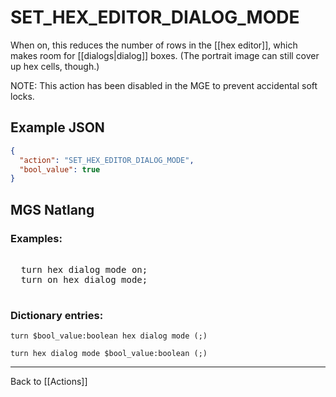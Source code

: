 # SET_HEX_EDITOR_DIALOG_MODE

When on, this reduces the number of rows in the [[hex editor]], which makes room for [[dialogs|dialog]] boxes. (The portrait image can still cover up hex cells, though.)

NOTE: This action has been disabled in the MGE to prevent accidental soft locks.

## Example JSON

```json
{
  "action": "SET_HEX_EDITOR_DIALOG_MODE",
  "bool_value": true
}
```

## MGS Natlang

### Examples:

<pre class="HyperMD-codeblock mgs">

  <span class="verb">turn</span> <span class="target">hex</span> <span class="target">dialog</span> <span class="target">mode</span> <span class="language-constant">on</span><span class="terminator">;</span>
  <span class="verb">turn</span> <span class="language-constant">on</span> <span class="target">hex</span> <span class="target">dialog</span> <span class="target">mode</span><span class="terminator">;</span>

</pre>

### Dictionary entries:

```
turn $bool_value:boolean hex dialog mode (;)

turn hex dialog mode $bool_value:boolean (;)
```

---

Back to [[Actions]]
